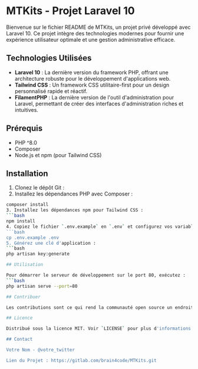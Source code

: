 # MTKits - Projet Laravel 10

Bienvenue sur le fichier README de MTKits, un projet privé développé avec Laravel 10. Ce projet intègre des technologies modernes pour fournir une expérience utilisateur optimale et une gestion administrative efficace.

## Technologies Utilisées

- **Laravel 10** : La dernière version du framework PHP, offrant une architecture robuste pour le développement d'applications web.
- **Tailwind CSS** : Un framework CSS utilitaire-first pour un design personnalisé rapide et réactif.
- **FilamentPHP** : La dernière version de l'outil d'administration pour Laravel, permettant de créer des interfaces d'administration riches et intuitives.

## Prérequis

- PHP ^8.0
- Composer
- Node.js et npm (pour Tailwind CSS)

## Installation

1. Clonez le dépôt Git :
2. Installez les dépendances PHP avec Composer :
```bash
composer install
3. Installez les dépendances npm pour Tailwind CSS :
```bash
npm install
4. Copiez le fichier `.env.example` en `.env` et configurez vos variables d'environnement :
```bash
cp .env.example .env
5. Générez une clé d'application :
```bash
php artisan key:generate

## Utilisation

Pour démarrer le serveur de développement sur le port 80, exécutez :
```bash
php artisan serve --port=80

## Contribuer

Les contributions sont ce qui rend la communauté open source un endroit incroyable pour apprendre, inspirer et créer. Toutes les contributions que vous faites sont **grandement appréciées**.

## Licence

Distribué sous la licence MIT. Voir `LICENSE` pour plus d'informations.

## Contact

Votre Nom - @votre_twitter

Lien du Projet : https://gitlab.com/brain4code/MTKits.git
